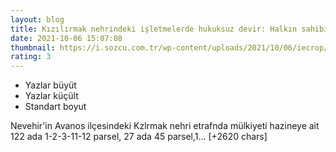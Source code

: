 ```yaml
--- 
layout: blog
title: Kızılırmak nehrindeki işletmelerde hukuksuz devir: Halkın sahibi olduğu yerlere çökme derdindeler”
date: 2021-10-06 15:07:08
thumbnail: https://i.sozcu.com.tr/wp-content/uploads/2021/10/06/iecrop/sha-nevsehir3_16_9_1633532692-670x371.jpg
rating: 3
---
```

<ul><li>Yazlar büyüt</li><li>Yazlar küçült</li><li>Standart boyut</li></ul>
Nevehir'in Avanos ilçesindeki Kzlrmak nehri etrafnda mülkiyeti hazineye ait 122 ada 1-2-3-11-12 parsel, 27 ada 45 parsel,1… [+2620 chars]